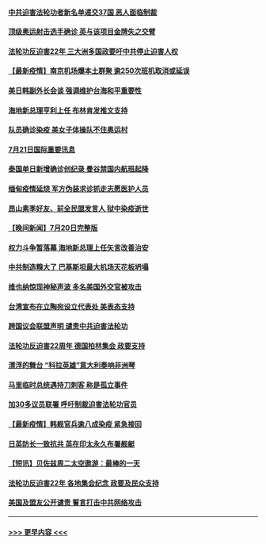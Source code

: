 #### [中共迫害法轮功者新名单递交37国 恶人面临制裁](../pages/prog202/a103171066.md?t=07220301) 
#### [顶级奥运射击选手确诊 英与该项目金牌失之交臂](../pages/prog202/a103170941.md?t=07220301) 
#### [法轮功反迫害22年 三大洲多国政要吁中共停止迫害人权](../pages/prog202/a103170917.md?t=07220301) 
#### [【最新疫情】南京机场爆本土群聚 逾250次班机取消或延误](../pages/prog202/a103170914.md?t=07220301) 
#### [美日韩副外长会谈 强调维护台海和平重要性](../pages/prog202/a103170886.md?t=07220301) 
#### [海地新总理亨利上任 布林肯发推文支持](../pages/prog202/a103170888.md?t=07220301) 
#### [队员确诊染疫 美女子体操队不住奥运村](../pages/prog202/a103170739.md?t=07220301) 
#### [7月21日国际重要讯息](../pages/prog202/a103170661.md?t=07220301) 
#### [泰国单日新增确诊创纪录 曼谷禁国内航班起降](../pages/prog202/a103170619.md?t=07220301) 
#### [缅甸疫情延烧 军方伪装求诊抓走志愿医护人员](../pages/prog202/a103170511.md?t=07220301) 
#### [昂山素季好友、前全民盟发言人 狱中染疫逝世](../pages/prog202/a103170500.md?t=07220301) 
#### [【晚间新闻】7月20日完整版](../pages/prog202/a103170440.md?t=07220301) 
#### [权力斗争暂落幕 海地新总理上任矢言改善治安](../pages/prog202/a103170452.md?t=07220301) 
#### [中共制造糗大了 巴基斯坦最大机场天花板坍塌](../pages/prog202/a103169719.md?t=07220301) 
#### [维也纳惊现神秘声波 多名美国外交官被攻击](../pages/prog202/a103169362.md?t=07220301) 
#### [台湾宣布在立陶宛设立代表处  美表态支持](../pages/prog202/a103170265.md?t=07220301) 
#### [跨国议会联盟声明 谴责中共迫害法轮功](../pages/prog202/a103170199.md?t=07220301) 
#### [法轮功反迫害22周年  德国柏林集会  政要支持](../pages/prog202/a103170171.md?t=07220301) 
#### [漂浮的舞台 “科拉英雄”意大利奏响非洲琴](../pages/prog202/a103170173.md?t=07220301) 
#### [马里临时总统遇持刀刺客 称是孤立事件](../pages/prog202/a103170160.md?t=07220301) 
#### [加30多议员联署 呼吁制裁迫害法轮功官员](../pages/prog202/a103170145.md?t=07220301) 
#### [【最新疫情】韩舰官兵逾八成染疫 紧急接回](../pages/prog202/a103169963.md?t=07220301) 
#### [日英防长一致抗共 英在印太永久布署舰艇](../pages/prog202/a103169976.md?t=07220301) 
#### [【短讯】贝佐兹周二太空遨游：最棒的一天](../pages/prog202/a103169961.md?t=07220301) 
#### [法轮功反迫害22年 各地集会纪念 政要及民众支持](../pages/prog202/a103169974.md?t=07220301) 
#### [美国及盟友公开谴责 誓言打击中共网络攻击](../pages/prog202/a103169980.md?t=07220301) 

----
#### [ >>> 更早内容 <<< ](../indexes/prog202-earlier.md)
